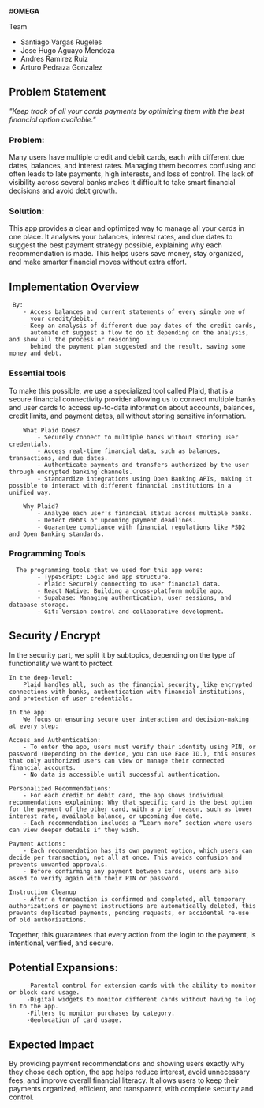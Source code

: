 #**OMEGA**

Team
 - Santiago Vargas Rugeles 
 - Jose Hugo Aguayo Mendoza
 - Andres Ramirez Ruiz
 - Arturo Pedraza Gonzalez 

## Problem Statement

   *"Keep track of all your cards payments by optimizing them with the best financial option available."*

### Problem: 
   Many users have multiple credit and debit cards, each with different due dates, balances, and interest rates. Managing them becomes confusing and often leads to late payments, high interests, and loss of control. The lack of visibility across several banks makes it difficult to take smart financial decisions and avoid debt growth.

### Solution: 
  This app provides a clear and optimized way to manage all your cards in one place. It analyses your balances, interest rates, and due dates to suggest the best payment strategy possible, explaining why each recommendation is made. This helps users save money, stay organized, and make smarter financial moves without extra effort.

## Implementation Overview
   
     By:
        - Access balances and current statements of every single one of 
          your credit/debit. 
        - Keep an analysis of different due pay dates of the credit cards,
          automate of suggest a flow to do it depending on the analysis, and show all the process or reasoning
          behind the payment plan suggested and the result, saving some money and debt.
    
        
### Essential tools
   To make this possible, we use a specialized tool called Plaid, that is a secure financial connectivity provider allowing us to connect multiple banks and user cards to access up-to-date information about accounts, balances, credit limits, and payment dates, all without storing sensitive information. 
        
        What Plaid Does?
            - Securely connect to multiple banks without storing user credentials.  
            - Access real-time financial data, such as balances, transactions, and due dates.  
            - Authenticate payments and transfers authorized by the user through encrypted banking channels.  
            - Standardize integrations using Open Banking APIs, making it possible to interact with different financial institutions in a unified way.
            
        Why Plaid?
            - Analyze each user's financial status across multiple banks.  
            - Detect debts or upcoming payment deadlines.  
            - Guarantee compliance with financial regulations like PSD2 and Open Banking standards.
        
### Programming Tools
        
      The programming tools that we used for this app were:
            - TypeScript: Logic and app structure.
            - Plaid: Securely connecting to user financial data.
            - React Native: Building a cross-platform mobile app.
            - Supabase: Managing authentication, user sessions, and database storage.
            - Git: Version control and collaborative development.
            
             
## Security / Encrypt

   In the security part, we split it by subtopics, depending on the type of functionality we want to protect.
   
    In the deep-level:
        Plaid handles all, such as the financial security, like encrypted connections with banks, authentication with financial institutions, and protection of user credentials. 
        
    In the app:
        We focus on ensuring secure user interaction and decision-making at every step:
        
    Access and Authentication:
        - To enter the app, users must verify their identity using PIN, or password (Depending on the device, you can use Face ID.), this ensures that only authorized users can view or manage their connected financial accounts.  
        - No data is accessible until successful authentication.

    Personalized Recommendations:
        - For each credit or debit card, the app shows individual recommendations explaining: Why that specific card is the best option for the payment of the other card, with a brief reason, such as lower interest rate, available balance, or upcoming due date.  
        - Each recommendation includes a “Learn more” section where users can view deeper details if they wish.

    Payment Actions:
        - Each recommendation has its own payment option, which users can decide per transaction, not all at once. This avoids confusion and prevents unwanted approvals.  
        - Before confirming any payment between cards, users are also asked to verify again with their PIN or password.

    Instruction Cleanup
        - After a transaction is confirmed and completed, all temporary authorizations or payment instructions are automatically deleted, this prevents duplicated payments, pending requests, or accidental re-use of old authorizations.

   Together, this guarantees that every action from the login to the payment, is intentional, verified, and secure.
   
## Potential Expansions:
        
         -Parental control for extension cards with the ability to monitor or block card usage.
         -Digital widgets to monitor different cards without having to log in to the app.
         -Filters to monitor purchases by category.
         -Geolocation of card usage.


## Expected Impact

  By providing payment recommendations and showing users exactly why they chose each option, the app helps reduce interest, avoid unnecessary fees, and improve overall financial literacy. It allows users to keep their payments organized, efficient, and transparent, with complete security and control.


    

